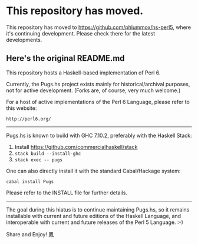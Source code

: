 # This repository has moved.

This repository has moved to https://github.com/phlummox/hs-perl5,
where it's continuing development. Please check there for the latest developments.

## Here's the original README.md

This repository hosts a Haskell-based implementation of Perl 6.

Currently, the Pugs.hs project exists mainly for historical/archival purposes,
not for active development. (Forks are, of course, very much welcome.)

For a host of active implementations of the Perl 6 Language, please refer to
this website:

    http://perl6.org/

---

Pugs.hs is known to build with GHC 7.10.2, preferably with the Haskell Stack:

1. Install https://github.com/commercialhaskell/stack
2. `stack build --install-ghc`
3. `stack exec -- pugs`

One can also directly install it with the standard Cabal/Hackage system:

    cabal install Pugs

Please refer to the INSTALL file for further details.

---

The goal during this hiatus is to continue maintaining Pugs.hs, so it remains
installable with current and future editions of the Haskell Language, and
interoperable with current and future releases of the Perl 5 Language. :-)

Share and Enjoy!
鳳
